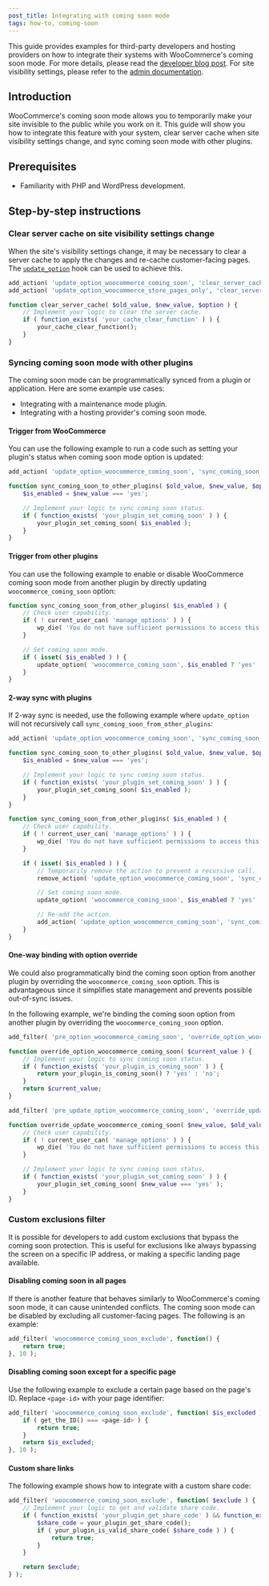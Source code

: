 ```yaml
---
post_title: Integrating with coming soon mode
tags: how-to, coming-soon
---
```


This guide provides examples for third-party developers and hosting providers on how to integrate their systems with WooCommerce's coming soon mode. For more details, please read the [developer blog post](https://developer.woocommerce.com/2024/06/18/introducing-coming-soon-mode/). For site visibility settings, please refer to the [admin documentation](https://woocommerce.com/document/configuring-woocommerce-settings/coming-soon-mode/).

## Introduction

WooCommerce's coming soon mode allows you to temporarily make your site invisible to the public while you work on it. This guide will show you how to integrate this feature with your system, clear server cache when site visibility settings change, and sync coming soon mode with other plugins.

## Prerequisites

-   Familiarity with PHP and WordPress development.

## Step-by-step instructions

### Clear server cache on site visibility settings change

When the site's visibility settings change, it may be necessary to clear a server cache to apply the changes and re-cache customer-facing pages. The [`update_option`](https://developer.wordpress.org/reference/hooks/update_option/) hook can be used to achieve this.

```php
add_action( 'update_option_woocommerce_coming_soon', 'clear_server_cache', 10, 3 );
add_action( 'update_option_woocommerce_store_pages_only', 'clear_server_cache', 10, 3 );

function clear_server_cache( $old_value, $new_value, $option ) {
    // Implement your logic to clear the server cache.
    if ( function_exists( 'your_cache_clear_function' ) ) {
        your_cache_clear_function();
    }
}
```

### Syncing coming soon mode with other plugins

The coming soon mode can be programmatically synced from a plugin or application. Here are some example use cases:

-   Integrating with a maintenance mode plugin.
-   Integrating with a hosting provider's coming soon mode.

#### Trigger from WooCommerce

You can use the following example to run a code such as setting your plugin's status when coming soon mode option is updated:

```php
add_action( 'update_option_woocommerce_coming_soon', 'sync_coming_soon_to_other_plugins', 10, 3 );

function sync_coming_soon_to_other_plugins( $old_value, $new_value, $option ) {
    $is_enabled = $new_value === 'yes';

    // Implement your logic to sync coming soon status.
    if ( function_exists( 'your_plugin_set_coming_soon' ) ) {
        your_plugin_set_coming_soon( $is_enabled );
    }
}
```

#### Trigger from other plugins

You can use the following example to enable or disable WooCommerce coming soon mode from another plugin by directly updating `woocommerce_coming_soon` option:

```php
function sync_coming_soon_from_other_plugins( $is_enabled ) {
    // Check user capability.
    if ( ! current_user_can( 'manage_options' ) ) {
        wp_die( 'You do not have sufficient permissions to access this page.' );
    }

    // Set coming soon mode.
    if ( isset( $is_enabled ) ) {
        update_option( 'woocommerce_coming_soon', $is_enabled ? 'yes' : 'no' );
    }
}
```

#### 2-way sync with plugins

If 2-way sync is needed, use the following example where `update_option` will not recursively call `sync_coming_soon_from_other_plugins`:

```php
add_action( 'update_option_woocommerce_coming_soon', 'sync_coming_soon_to_other_plugins', 10, 3 );

function sync_coming_soon_to_other_plugins( $old_value, $new_value, $option ) {
    $is_enabled = $new_value === 'yes';

    // Implement your logic to sync coming soon status.
    if ( function_exists( 'your_plugin_set_coming_soon' ) ) {
        your_plugin_set_coming_soon( $is_enabled );
    }
}

function sync_coming_soon_from_other_plugins( $is_enabled ) {
    // Check user capability.
    if ( ! current_user_can( 'manage_options' ) ) {
        wp_die( 'You do not have sufficient permissions to access this page.' );
    }

    if ( isset( $is_enabled ) ) {
        // Temporarily remove the action to prevent a recursive call.
        remove_action( 'update_option_woocommerce_coming_soon', 'sync_coming_soon_to_other_plugins', 10, 3 );

        // Set coming soon mode.
        update_option( 'woocommerce_coming_soon', $is_enabled ? 'yes' : 'no' );

        // Re-add the action.
        add_action( 'update_option_woocommerce_coming_soon', 'sync_coming_soon_to_other_plugins', 10, 3 );
    }
}
```

#### One-way binding with option override

We could also programmatically bind the coming soon option from another plugin by overriding the `woocommerce_coming_soon` option. This is advantageous since it simplifies state management and prevents possible out-of-sync issues.

In the following example, we're binding the coming soon option from another plugin by overriding the `woocommerce_coming_soon` option.

```php
add_filter( 'pre_option_woocommerce_coming_soon', 'override_option_woocommerce_coming_soon' );

function override_option_woocommerce_coming_soon( $current_value ) {
    // Implement your logic to sync coming soon status.
    if ( function_exists( 'your_plugin_is_coming_soon' ) ) {
        return your_plugin_is_coming_soon() ? 'yes' : 'no';
    }
    return $current_value;
}

add_filter( 'pre_update_option_woocommerce_coming_soon', 'override_update_woocommerce_coming_soon', 10, 2 );

function override_update_woocommerce_coming_soon( $new_value, $old_value ) {
    // Check user capability.
    if ( ! current_user_can( 'manage_options' ) ) {
        wp_die( 'You do not have sufficient permissions to access this page.' );
    }

    // Implement your logic to sync coming soon status.
    if ( function_exists( 'your_plugin_set_coming_soon' ) ) {
        your_plugin_set_coming_soon( $new_value === 'yes' );
    }
}
```


### Custom exclusions filter

It is possible for developers to add custom exclusions that bypass the coming soon protection. This is useful for exclusions like always bypassing the screen on a specific IP address, or making a specific landing page available.

#### Disabling coming soon in all pages

If there is another feature that behaves similarly to WooCommerce's coming soon mode, it can cause unintended conflicts. The coming soon mode can be disabled by excluding all customer-facing pages. The following is an example:

```php
add_filter( 'woocommerce_coming_soon_exclude', function() {
    return true;
}, 10 );
```

#### Disabling coming soon except for a specific page

Use the following example to exclude a certain page based on the page's ID. Replace `<page-id>` with your page identifier:

```php
add_filter( 'woocommerce_coming_soon_exclude', function( $is_excluded ) {
    if ( get_the_ID() === <page-id> ) {
        return true;
    }
    return $is_excluded;
}, 10 );
```

#### Custom share links

The following example shows how to integrate with a custom share code:

```php
add_filter( 'woocommerce_coming_soon_exclude', function( $exclude ) {
    // Implement your logic to get and validate share code.
    if ( function_exists( 'your_plugin_get_share_code' ) && function_exists( 'your_plugin_is_valid_share_code' ) ) {
        $share_code = your_plugin_get_share_code();
        if ( your_plugin_is_valid_share_code( $share_code ) ) {
            return true;
        }
    }

    return $exclude;
} );
```